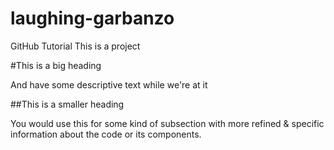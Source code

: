 # laughing-garbanzo
GitHub Tutorial
This is a project

#This is a big heading

And have some descriptive text while we're at it

##This is a smaller heading

You would use this for some kind of subsection with more refined & specific information about the code or its components.
